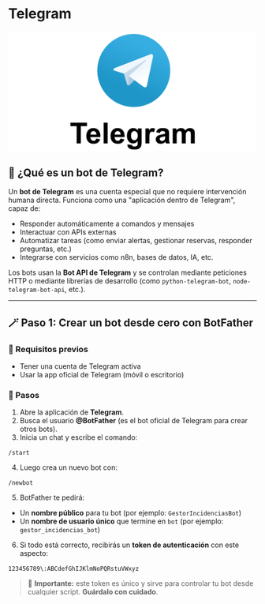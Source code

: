 # Telegram

<p align="center">
  <img src="img/Logotipo-Telegram.webp" alt="telegram" width="550">
</p>

## 🤖 ¿Qué es un bot de Telegram?

Un **bot de Telegram** es una cuenta especial que no requiere intervención humana directa. Funciona como una "aplicación dentro de Telegram", capaz de:

- Responder automáticamente a comandos y mensajes
- Interactuar con APIs externas
- Automatizar tareas (como enviar alertas, gestionar reservas, responder preguntas, etc.)
- Integrarse con servicios como n8n, bases de datos, IA, etc.

Los bots usan la **Bot API de Telegram** y se controlan mediante peticiones HTTP o mediante librerías de desarrollo (como `python-telegram-bot`, `node-telegram-bot-api`, etc.).

---

## 🪄 Paso 1: Crear un bot desde cero con BotFather

### 🧰 Requisitos previos

- Tener una cuenta de Telegram activa
- Usar la app oficial de Telegram (móvil o escritorio)

### 👣 Pasos

1. Abre la aplicación de **Telegram**.
2. Busca el usuario **@BotFather** (es el bot oficial de Telegram para crear otros bots).
3. Inicia un chat y escribe el comando:
   
```
/start
```

4. Luego crea un nuevo bot con:
```
/newbot
```

5. BotFather te pedirá:
- Un **nombre público** para tu bot (por ejemplo: `GestorIncidenciasBot`)
- Un **nombre de usuario único** que termine en `bot` (por ejemplo: `gestor_incidencias_bot`)

6. Si todo está correcto, recibirás un **token de autenticación** con este aspecto:

```
123456789\:ABCdefGhIJKlmNoPQRstuVWxyz
```

> 🛑 **Importante:** este token es único y sirve para controlar tu bot desde cualquier script. **Guárdalo con cuidado**.


